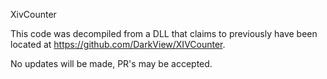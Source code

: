 XivCounter

This code was decompiled from a DLL that claims to previously have been located at https://github.com/DarkView/XIVCounter.

No updates will be made, PR's may be accepted.
